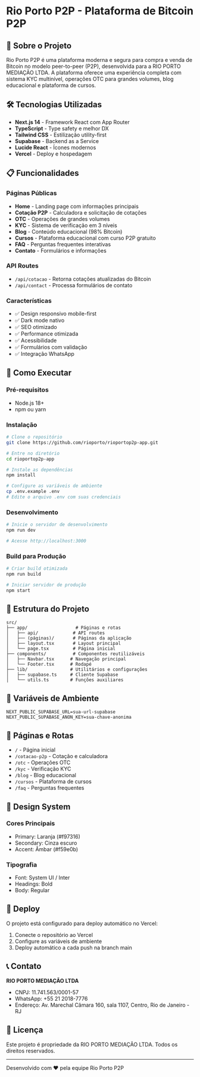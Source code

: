 # Rio Porto P2P - Plataforma de Bitcoin P2P

## 🚀 Sobre o Projeto

Rio Porto P2P é uma plataforma moderna e segura para compra e venda de Bitcoin no modelo peer-to-peer (P2P), desenvolvida para a RIO PORTO MEDIAÇÃO LTDA. A plataforma oferece uma experiência completa com sistema KYC multinível, operações OTC para grandes volumes, blog educacional e plataforma de cursos.

## 🛠️ Tecnologias Utilizadas

- **Next.js 14** - Framework React com App Router
- **TypeScript** - Type safety e melhor DX
- **Tailwind CSS** - Estilização utility-first
- **Supabase** - Backend as a Service
- **Lucide React** - Ícones modernos
- **Vercel** - Deploy e hospedagem

## 📋 Funcionalidades

### Páginas Públicas
- **Home** - Landing page com informações principais
- **Cotação P2P** - Calculadora e solicitação de cotações
- **OTC** - Operações de grandes volumes
- **KYC** - Sistema de verificação em 3 níveis
- **Blog** - Conteúdo educacional (98% Bitcoin)
- **Cursos** - Plataforma educacional com curso P2P gratuito
- **FAQ** - Perguntas frequentes interativas
- **Contato** - Formulários e informações

### API Routes
- `/api/cotacao` - Retorna cotações atualizadas do Bitcoin
- `/api/contact` - Processa formulários de contato

### Características
- ✅ Design responsivo mobile-first
- ✅ Dark mode nativo
- ✅ SEO otimizado
- ✅ Performance otimizada
- ✅ Acessibilidade
- ✅ Formulários com validação
- ✅ Integração WhatsApp

## 🚀 Como Executar

### Pré-requisitos
- Node.js 18+ 
- npm ou yarn

### Instalação

```bash
# Clone o repositório
git clone https://github.com/rioporto/rioportop2p-app.git

# Entre no diretório
cd rioportop2p-app

# Instale as dependências
npm install

# Configure as variáveis de ambiente
cp .env.example .env
# Edite o arquivo .env com suas credenciais
```

### Desenvolvimento

```bash
# Inicie o servidor de desenvolvimento
npm run dev

# Acesse http://localhost:3000
```

### Build para Produção

```bash
# Criar build otimizada
npm run build

# Iniciar servidor de produção
npm start
```

## 📁 Estrutura do Projeto

```
src/
├── app/                  # Páginas e rotas
│   ├── api/             # API routes
│   ├── (páginas)/       # Páginas da aplicação
│   ├── layout.tsx       # Layout principal
│   └── page.tsx         # Página inicial
├── components/          # Componentes reutilizáveis
│   ├── Navbar.tsx      # Navegação principal
│   └── Footer.tsx      # Rodapé
├── lib/                # Utilitários e configurações
│   ├── supabase.ts     # Cliente Supabase
│   └── utils.ts        # Funções auxiliares
```

## 🔐 Variáveis de Ambiente

```env
NEXT_PUBLIC_SUPABASE_URL=sua-url-supabase
NEXT_PUBLIC_SUPABASE_ANON_KEY=sua-chave-anonima
```

## 📱 Páginas e Rotas

- `/` - Página inicial
- `/cotacao-p2p` - Cotação e calculadora
- `/otc` - Operações OTC
- `/kyc` - Verificação KYC
- `/blog` - Blog educacional
- `/cursos` - Plataforma de cursos
- `/faq` - Perguntas frequentes

## 🎨 Design System

### Cores Principais
- Primary: Laranja (#f97316)
- Secondary: Cinza escuro
- Accent: Âmbar (#f59e0b)

### Tipografia
- Font: System UI / Inter
- Headings: Bold
- Body: Regular

## 🚀 Deploy

O projeto está configurado para deploy automático no Vercel:

1. Conecte o repositório ao Vercel
2. Configure as variáveis de ambiente
3. Deploy automático a cada push na branch main

## 📞 Contato

**RIO PORTO MEDIAÇÃO LTDA**
- CNPJ: 11.741.563/0001-57
- WhatsApp: +55 21 2018-7776
- Endereço: Av. Marechal Câmara 160, sala 1107, Centro, Rio de Janeiro - RJ

## 📄 Licença

Este projeto é propriedade da RIO PORTO MEDIAÇÃO LTDA. Todos os direitos reservados.

---

Desenvolvido com ❤️ pela equipe Rio Porto P2P